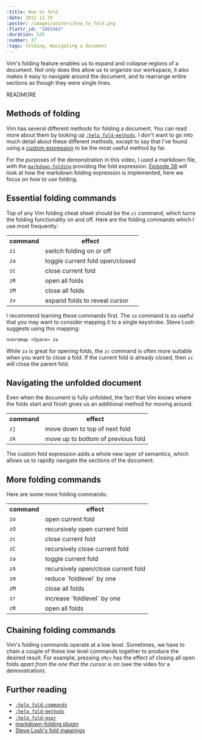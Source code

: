 ```yaml
--- 
:title: How to fold
:date: 2012-11-19
:poster: /images/posters/how_to_fold.png
:flattr_id: "1003463"
:duration: 529
:number: 37
:tags: folding, Navigating a document
---
```


Vim's folding feature enables us to expand and collapse regions of a document. Not only does this allow us to organize our workspace, it also makes it easy to navigate around the document, and to rearrange entire sections as though they were single lines.


READMORE


## Methods of folding

Vim has several different methods for folding a document. You can read more about them by looking up [`:help fold-methods`][fdm]. I don't want to go into much detail about these different methods, except to say that I've found using a [custom expression][fold-expr] to be the most useful method by far.

For the purposes of the demonstration in this video, I used a markdown file, with the [`markdown-folding`][plugin] providing the fold expression. [Episode 38][next] will look at how the markdown folding expression is implemented, here we focus on *how to use* folding.

## Essential folding commands

Top of any Vim folding cheat sheet should be the `zi` command, which turns the folding functionality on and off. Here are the folding commands which I use most frequently:

<table>
    <tr>
        <th>command</th>
        <th>effect</th>
    </tr>
    <tr>
        <td><code>zi</code></td>
        <td>switch folding on or off</td>
    </tr>
    <tr>
        <td><code>za</code></td>
        <td>toggle current fold open/closed</td>
    </tr>
    <tr>
        <td><code>zc</code></td>
        <td>close current fold</td>
    </tr>
    <tr>
        <td><code>zR</code></td>
        <td>open all folds</td>
    </tr>
    <tr>
        <td><code>zM</code></td>
        <td>close all folds</td>
    </tr>
    <tr>
        <td><code>zv</code></td>
        <td>expand folds to reveal cursor</td>
    </tr>
</table>

I recommend learning these commands first. The `za` command is so useful that you may want to consider mapping it to a single keystroke. Steve Losh suggests using this mapping:

    nnoremap <Space> za

While `za` is great for opening folds, the `zc` command is often more suitable when you want to close a fold. If the current fold is already closed, then `zc` will close the parent fold.

## Navigating the unfolded document

Even when the document is fully unfolded, the fact that Vim knows where the folds start and finish gives us an additional method for moving around.

<table>
    <tr>
        <th>command</th>
        <th>effect</th>
    </tr>
    <tr>
        <td><code>zj</code></td>
        <td>move down to top of next fold</td>
    </tr>
    <tr>
        <td><code>zk</code></td>
        <td>move up to bottom of previous fold</td>
    </tr>
</table>

The custom fold expression adds a whole new layer of semantics, which allows us to rapidly navigate the sections of the document.

## More folding commands

Here are some more folding commands:

<table>
    <tr>
        <th>command</th>
        <th>effect</th>
    </tr>
    <tr>
        <td><code>zo</code></td>
        <td>open current fold</td>
    </tr>
    <tr>
        <td><code>zO</code></td>
        <td>recursively open current fold</td>
    </tr>
    <tr>
        <td><code>zc</code></td>
        <td>close current fold</td>
    </tr>
    <tr>
        <td><code>zC</code></td>
        <td>recursively close current fold</td>
    </tr>
    <tr>
        <td><code>za</code></td>
        <td>toggle current fold</td>
    </tr>
    <tr>
        <td><code>zA</code></td>
        <td>recursively open/close current fold</td>
    </tr>
    <tr>
        <td><code>zm</code></td>
        <td>reduce `foldlevel` by one</td>
    </tr>
    <tr>
        <td><code>zM</code></td>
        <td>close all folds</td>
    </tr>
    <tr>
        <td><code>zr</code></td>
        <td>increase `foldlevel` by one</td>
    </tr>
    <tr>
        <td><code>zR</code></td>
        <td>open all folds</td>
    </tr>
</table>

## Chaining folding commands

Vim's folding commands operate at a low level. Sometimes, we have to chain a couple of these low level commands together to produce the desired result. For example, pressing `zMzv` has the effect of closing all open folds *apart from the one that the cursor is on* (see the video for a demonstration).

## Further reading

* [`:help fold-commands`][fold-commands]
* [`:help fold-methods`][fdm]
* [`:help fold-expr`][fold-expr]
* [markdown-folding plugin][plugin]
* [Steve Losh's fold mappings][sjl]

[sjl]: https://github.com/sjl/dotfiles/blob/eea18b00b8c74943f5094fddf91d3c2a7e0a7242/vim/vimrc#L534
[gist]: https://gist.github.com/1038710
[fdm]: http://vimdoc.sourceforge.net/htmldoc/fold.html#fold-methods
[fold-expr]: http://vimdoc.sourceforge.net/htmldoc/fold.html#fold-expr
[fold-commands]: http://vimdoc.sourceforge.net/htmldoc/fold.html#fold-commands
[next]: /e/38
[plugin]: http://github.com/nelstrom/vim-markdown-folding
[q]: http://stackoverflow.com/questions/3828606/vim-markdown-folding
[48]: http://learnvimscriptthehardway.stevelosh.com/chapters/48.html
[49]: http://learnvimscriptthehardway.stevelosh.com/chapters/49.html
